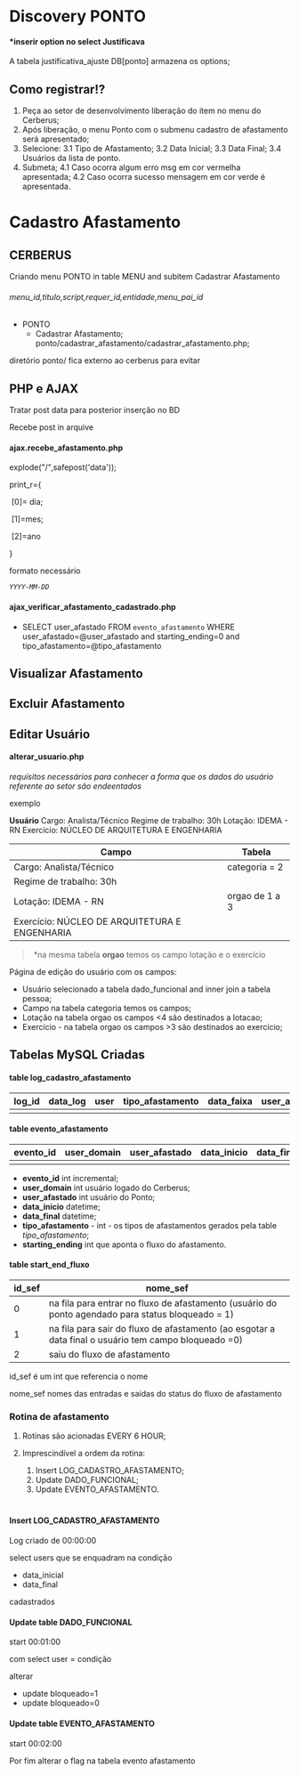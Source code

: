 #	Discovery PONTO



####	*inserir option no select Justificava

A tabela justificativa_ajuste DB[ponto] armazena os options;

##	Como registrar!?

1. Peça ao setor de desenvolvimento liberação do item no menu do Cerberus;
2. Após liberação, o menu Ponto com o submenu cadastro de afastamento será apresentado;
3. Selecione:
   3.1 Tipo de Afastamento;
    3.2 Data Inicial;
    3.3 Data Final;
    3.4 Usuários da lista de ponto.
4. Submeta;
   4.1 Caso ocorra algum erro msg em cor vermelha apresentada;
    4.2 Caso ocorra sucesso mensagem em cor verde é apresentada.

#	Cadastro Afastamento

##	CERBERUS

Criando menu PONTO in table MENU and subitem Cadastrar Afastamento

######	menu_id,titulo,script,requer_id,entidade,menu_pai_id



* PONTO 
  * Cadastrar Afastamento; ponto/cadastrar_afastamento/cadastrar_afastamento.php;

diretório ponto/ fica externo ao cerberus para evitar

##	PHP e AJAX

Tratar post data para posterior inserção no BD

Recebe post in arquive 

####	ajax.recebe_afastamento.php

explode("/",safepost('data'));

print_r={

​	[0]= dia;

​	[1]=mes;

​	[2]=ano

}

formato necessário

*`YYYY-MM-DD`*

####	ajax_verificar_afastamento_cadastrado.php



* SELECT user_afastado FROM `evento_afastamento` WHERE user_afastado=@user_afastado and starting_ending=0 and tipo_afastamento=@tipo_afastamento



##	Visualizar Afastamento



##	Excluir Afastamento



##	Editar Usuário



####	alterar_usuario.php



<i>requisitos necessários para conhecer a forma que os dados do usuário referente ao setor são endeentados</i>

exemplo

**Usuário**
Cargo: Analista/Técnico
Regime de trabalho: 30h
Lotação: IDEMA - RN
Exercício: NÚCLEO DE ARQUITETURA E ENGENHARIA

| Campo                                         | Tabela         |
| --------------------------------------------- | -------------- |
| Cargo: Analista/Técnico                       | categoria = 2  |
| Regime de trabalho: 30h                       |                |
| Lotação: IDEMA - RN                           | orgao de 1 a 3 |
| Exercício: NÚCLEO DE ARQUITETURA E ENGENHARIA |                |

> ​	*na mesma tabela **orgao** temos os campo lotação e o exercício

Página de edição do usuário com os campos:

* Usuário selecionado a tabela dado_funcional and inner join a tabela pessoa;
* Campo na tabela categoria temos os campos;
* Lotação na tabela orgao os campos <4 são destinados a lotacao;
* Exercício - na tabela orgao os campos >3 são destinados ao exercício;



##	Tabelas MySQL Criadas

####	table log_cadastro_afastamento

| log_id | data_log | user | tipo_afastamento | data_faixa | user_afastado | evento |
| ------ | -------- | ---- | ---------------- | ---------- | ------------- | ------ |
|        |          |      |                  |            |               |        |



####	table evento_afastamento



| evento_id | user_domain | user_afastado | data_inicio | data_final | tipo_afastamento | starting_ending |
| --------- | ----------- | ------------- | ----------- | ---------- | ---------------- | --------------- |
|           |             |               |             |            |                  |                 |

* <b>evento_id</b>	int incremental;
* <b>user_domain</b> int usuário logado do Cerberus;
* <b>user_afastado</b> int usuário do Ponto;
* <b>data_inicio</b> datetime;
* <b>data_final</b> datetime;
* <b>tipo_afastamento</b> - int - os tipos de afastamentos gerados pela table <i>tipo_afastamento</i>;
* <b>starting_ending</b> int que aponta o fluxo do afastamento.



####	table start_end_fluxo 

| id_sef | nome_sef                                                     |
| ------ | ------------------------------------------------------------ |
| 0      | na fila para entrar no fluxo de afastamento (usuário do ponto agendado para status bloqueado = 1) |
| 1      | na fila para sair do fluxo de afastamento (ao esgotar a data final o usuário tem campo bloqueado =0) |
| 2      | saiu do fluxo de afastamento                                 |

id_sef é um int que referencia o nome

nome_sef nomes das entradas e saídas do status do fluxo de afastamento

###	Rotina de afastamento

1. Rotinas são acionadas EVERY 6 HOUR;

2. Imprescindível a ordem da rotina:
   1. Insert LOG_CADASTRO_AFASTAMENTO;
   2. Update DADO_FUNCIONAL;
   3. Update EVENTO_AFASTAMENTO.



#	

####	Insert LOG_CADASTRO_AFASTAMENTO

Log criado de 00:00:00

select users que se enquadram na condição

* data_inicial
* data_final

cadastrados 

####	Update table DADO_FUNCIONAL

start 00:01:00

com select user = condição

alterar

* update bloqueado=1 
* update bloqueado=0

####	Update table EVENTO_AFASTAMENTO

start 00:02:00

Por fim alterar o flag na tabela evento afastamento
